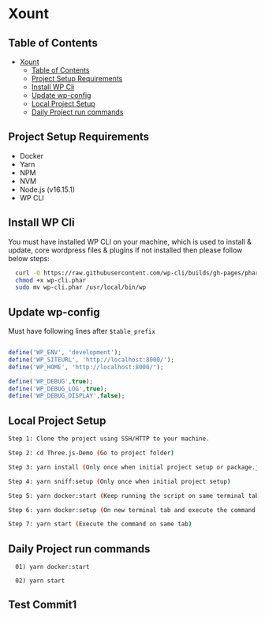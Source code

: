 Xount
==================================

## Table of Contents

- [Xount](#xount)
  - [Table of Contents](#table-of-contents)
  - [Project Setup Requirements](#project-setup-requirements)
  - [Install WP Cli](#install-wp-cli)
  - [Update wp-config](#update-wp-config)
  - [Local Project Setup](#local-project-setup)
  - [Daily Project run commands](#daily-project-run-commands)

## Project Setup Requirements
- Docker
- Yarn
- NPM
- NVM
- Node.js (v16.15.1)
- WP CLI

## Install WP Cli

You must have installed WP CLI on your machine, which is used to install & update, core wordpress files & plugins
If not installed then please follow below steps:

```bash
  curl -O https://raw.githubusercontent.com/wp-cli/builds/gh-pages/phar/wp-cli.phar
  chmod +x wp-cli.phar
  sudo mv wp-cli.phar /usr/local/bin/wp
```

## Update wp-config

Must have following lines after `$table_prefix`

```php

define('WP_ENV', 'development');
define('WP_SITEURL', 'http://localhost:8000/');
define('WP_HOME', 'http://localhost:8000/');

define('WP_DEBUG',true);
define('WP_DEBUG_LOG',true);
define('WP_DEBUG_DISPLAY',false);

```

## Local Project Setup

```bash
Step 1: Clone the project using SSH/HTTP to your machine.

Step 2: cd Three.js-Demo (Go to project folder)

Step 3: yarn install (Only once when initial project setup or package.json file updated)

Step 4: yarn sniff:setup (Only once when initial project setup)

Step 5: yarn docker:start (Keep running the script on same terminal tab)

Step 6: yarn docker:setup (On new terminal tab and execute the command only once when initial project setup)

Step 7: yarn start (Execute the command on same tab)

```

## Daily Project run commands

```
  01) yarn docker:start

  02) yarn start
```
## Test Commit1
